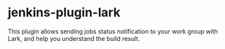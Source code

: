 # jenkins-plugin-lark
This plugin allows sending jobs status notification to your work group with Lark, and help you understand the build result.
